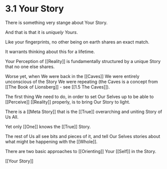 # 3.1 Your Story
There is something very stange about Your Story. 

And that is that it is _uniquely Yours_.

Like your fingerprints, no other being on earth shares an exact match. 

It warrants thinking about this for a lifetime. 

Your Perception of [[Reality]] is fundamentally structured by a unique Story that no one else shares. 

Worse yet, when We were back in the [[Caves]] We were entirely unconscious of the Story We were repeating (the Caves is a concept from [[The Book of Lionsberg]] - see [[1.5 The Caves]]).

The first thing We need to do, in order to set Our Selves up to be able to [[Perceive]] [[Reality]] properly, is to bring Our Story to light. 

 






There is a [[Meta Story]] that is the [[True]] overarching and uniting Story of Us All. 

Yet only [[One]] knows the [[True]] Story. 

The rest of Us all see bits and pieces of it, and tell Our Selves stories about what might be happening with the [[Whole]]. 

There are two basic approaches to [[Orienting]] Your [[Self]] in the Story. 

[[Your Story]] 
